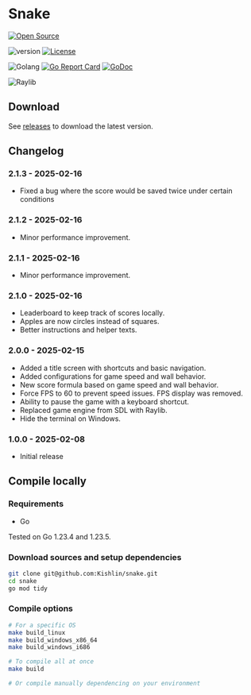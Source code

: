 # Snake

[![Open Source](https://badges.frapsoft.com/os/v1/open-source.svg?v=103)](https://opensource.org/)

![version](https://img.shields.io/badge/version-2.1.3-blue)
[![License](https://img.shields.io/badge/license-MIT-blue.svg)](https://opensource.org/licenses/MIT)

![Golang](https://img.shields.io/badge/Golang-1.23.5-purple)
[![Go Report Card](https://goreportcard.com/badge/github.com/Kishlin/snake/v2)](https://goreportcard.com/report/github.com/Kishlin/snake)
[![GoDoc](https://godoc.org/github.com/Kishlin/snake?status.svg)](https://pkg.go.dev/github.com/Kishlin/snake)

![Raylib](https://img.shields.io/badge/Raylib-3.7.0-teal)

## Download

See [releases](https://github.com/Kishlin/snake/releases) to download the latest version.

## Changelog

### 2.1.3 - 2025-02-16
- Fixed a bug where the score would be saved twice under certain conditions

### 2.1.2 - 2025-02-16
- Minor performance improvement.

### 2.1.1 - 2025-02-16
- Minor performance improvement.

### 2.1.0 - 2025-02-16
- Leaderboard to keep track of scores locally.
- Apples are now circles instead of squares.
- Better instructions and helper texts.

### 2.0.0 - 2025-02-15
- Added a title screen with shortcuts and basic navigation.
- Added configurations for game speed and wall behavior.
- New score formula based on game speed and wall behavior.
- Force FPS to 60 to prevent speed issues. FPS display was removed.
- Ability to pause the game with a keyboard shortcut.
- Replaced game engine from SDL with Raylib.
- Hide the terminal on Windows.

### 1.0.0 - 2025-02-08
- Initial release

## Compile locally

### Requirements

- Go

Tested on Go 1.23.4 and 1.23.5.

### Download sources and setup dependencies
```bash
git clone git@github.com:Kishlin/snake.git
cd snake
go mod tidy
```

### Compile options

```bash
# For a specific OS
make build_linux
make build_windows_x86_64
make build_windows_i686

# To compile all at once
make build

# Or compile manually dependencing on your environment
```
